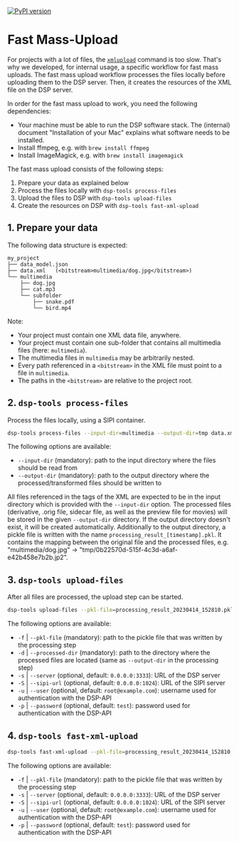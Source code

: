 [![PyPI version](https://badge.fury.io/py/dsp-tools.svg)](https://badge.fury.io/py/dsp-tools)

# Fast Mass-Upload

For projects with a lot of files, 
the [`xmlupload`](../cli-commands.md#xmlupload) command is too slow.
That's why we developed, for internal usage, a specific workflow for fast mass uploads.
The fast mass upload workflow processes the files locally before uploading them to the DSP server.
Then, it creates the resources of the XML file on the DSP server.

In order for the fast mass upload to work, you need the following dependencies:

- Your machine must be able to run the DSP software stack. 
  The (internal) document "Installation of your Mac" explains what software needs to be installed.
- Install ffmpeg, e.g. with `brew install ffmpeg`
- Install ImageMagick, e.g. with `brew install imagemagick`

The fast mass upload consists of the following steps:

1. Prepare your data as explained below
2. Process the files locally with `dsp-tools process-files`
3. Upload the files to DSP with `dsp-tools upload-files`
4. Create the resources on DSP with `dsp-tools fast-xml-upload`


## 1. Prepare your data

The following data structure is expected:

```text
my_project
├── data_model.json
├── data.xml   (<bitstream>multimedia/dog.jpg</bitstream>)
└── multimedia
    ├── dog.jpg
    ├── cat.mp3
    └── subfolder
        ├── snake.pdf
        └── bird.mp4
```

Note:

- Your project must contain one XML data file, anywhere.
- Your project must contain one sub-folder that contains all multimedia files (here: `multimedia`).
- The multimedia files in `multimedia` may be arbitrarily nested.
- Every path referenced in a `<bitstream>` in the XML file must point to a file in `multimedia`.
- The paths in the `<bitstream>` are relative to the project root.


## 2. `dsp-tools process-files`

Process the files locally, using a SIPI container.

```bash
dsp-tools process-files --input-dir=multimedia --output-dir=tmp data.xml 
```

The following options are available:

- `--input-dir` (mandatory): path to the input directory where the files should be read from 
- `--output-dir` (mandatory): path to the output directory where the processed/transformed files should be written to

All files referenced in the <bitstream> tags of the XML 
are expected to be in the input directory 
which is provided with the `--input-dir` option.
The processed files 
(derivative, .orig file, sidecar file, as well as the preview file for movies) 
will be stored in the given `--output-dir` directory.
If the output directory doesn't exist, it will be created automatically.
Additionally to the output directory,
a pickle file is written with the name `processing_result_[timestamp].pkl`.
It contains the mapping between the original file and the processed files,
e.g. "multimedia/dog.jpg" -> "tmp/0b22570d-515f-4c3d-a6af-e42b458e7b2b.jp2".


## 3. `dsp-tools upload-files`

After all files are processed, the upload step can be started.


```bash
dsp-tools upload-files --pkl-file=processing_result_20230414_152810.pkl --processed-dir=tmp
```

The following options are available:

- `-f` | `--pkl-file` (mandatory): path to the pickle file that was written by the processing step
- `-d` | `--processed-dir` (mandatory): path to the directory where the processed files are located (same as `--output-dir` in the processing step)
- `-s` | `--server` (optional, default: `0.0.0.0:3333`): URL of the DSP server 
- `-S` | `--sipi-url` (optional, default: `0.0.0.0:1024`): URL of the SIPI server 
- `-u` | `--user` (optional, default: `root@example.com`): username used for authentication with the DSP-API 
- `-p` | `--password` (optional, default: `test`): password used for authentication with the DSP-API 


## 4. `dsp-tools fast-xml-upload`

```bash
dsp-tools fast-xml-upload --pkl-file=processing_result_20230414_152810.pkl data.xml
```

The following options are available:

- `-f` | `--pkl-file` (mandatory): path to the pickle file that was written by the processing step
- `-s` | `--server` (optional, default: `0.0.0.0:3333`): URL of the DSP server 
- `-S` | `--sipi-url` (optional, default: `0.0.0.0:1024`): URL of the SIPI server 
- `-u` | `--user` (optional, default: `root@example.com`): username used for authentication with the DSP-API 
- `-p` | `--password` (optional, default: `test`): password used for authentication with the DSP-API 
